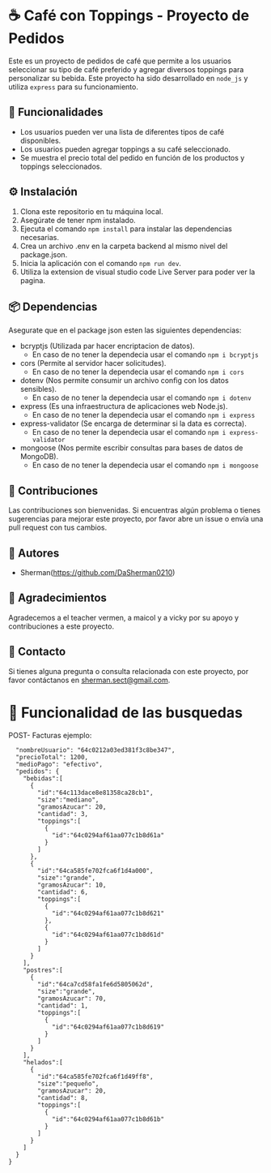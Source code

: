 # ☕ Café con Toppings - Proyecto de Pedidos

Este es un proyecto de pedidos de café que permite a los usuarios seleccionar su tipo de café preferido y agregar diversos toppings para personalizar su bebida. Este proyecto ha sido desarrollado en `node_js` y utiliza `express` para su funcionamiento.

## 🚀 Funcionalidades

- Los usuarios pueden ver una lista de diferentes tipos de café disponibles.
- Los usuarios pueden agregar toppings a su café seleccionado.
- Se muestra el precio total del pedido en función de los productos y toppings seleccionados.

## ⚙️ Instalación

1. Clona este repositorio en tu máquina local.
2. Asegúrate de tener npm instalado.
3. Ejecuta el comando `npm install` para instalar las dependencias necesarias.
4. Crea un archivo .env en la carpeta backend al mismo nivel del package.json.
5. Inicia la aplicación con el comando `npm run dev`.
6. Utiliza la extension de visual studio code Live Server para poder ver la pagina.

## 📦 Dependencias

Asegurate que en el package json esten las siguientes dependencias:

- bcryptjs (Utilizada par hacer encriptacion de datos).
  * En caso de no tener la dependecia usar el comando `npm i bcryptjs` 
- cors (Permite al servidor hacer solicitudes).
  * En caso de no tener la dependecia usar el comando `npm i cors`
- dotenv (Nos permite consumir un archivo config con los datos sensibles).
  * En caso de no tener la dependecia usar el comando `npm i dotenv`
- express (Es una infraestructura de aplicaciones web Node.js).
  * En caso de no tener la dependecia usar el comando `npm i express`
- express-validator (Se encarga de determinar si la data es correcta).
  * En caso de no tener la dependecia usar el comando `npm i express-validator`
- mongoose (Nos permite escribir consultas para bases de datos de MongoDB).
  * En caso de no tener la dependecia usar el comando `npm i mongoose`

## 🤝 Contribuciones

Las contribuciones son bienvenidas. Si encuentras algún problema o tienes sugerencias para mejorar este proyecto, por favor abre un issue o envía una pull request con tus cambios.

## 👥 Autores

- Sherman(https://github.com/DaSherman0210)

## 🙏 Agradecimientos

Agradecemos a el teacher vermen, a maicol y a vicky por su apoyo y contribuciones a este proyecto.

## 📧 Contacto

Si tienes alguna pregunta o consulta relacionada con este proyecto, por favor contáctanos en sherman.sect@gmail.com.


# 🥼 Funcionalidad de las busquedas

POST- Facturas ejemplo: 

```{
  "nombreUsuario": "64c0212a03ed381f3c8be347",
  "precioTotal": 1200,
  "medioPago": "efectivo",
  "pedidos": {
    "bebidas":[
      {
        "id":"64c113dace8e81358ca28cb1",
        "size":"mediano",
        "gramosAzucar": 20,
        "cantidad": 3,
        "toppings":[
          {
            "id":"64c0294af61aa077c1b8d61a"
          }
        ]
      },
      {
        "id":"64ca585fe702fca6f1d4a000",
        "size":"grande",
        "gramosAzucar": 10,
        "cantidad": 6,
        "toppings":[
          {
            "id":"64c0294af61aa077c1b8d621"
          },
          {
            "id":"64c0294af61aa077c1b8d61d"
          }
        ]
      }
    ],
    "postres":[
      {
        "id":"64ca7cd58fa1fe6d5805062d",
        "size":"grande",
        "gramosAzucar": 70,
        "cantidad": 1,
        "toppings":[
          {
            "id":"64c0294af61aa077c1b8d619"
          }
        ]
      }
    ],
    "helados":[
      {
        "id":"64ca585fe702fca6f1d49ff8",
        "size":"pequeño",
        "gramosAzucar": 20,
        "cantidad": 8,
        "toppings":[
          {
            "id":"64c0294af61aa077c1b8d61b"
          }
        ]
      }
    ]
  }
}
```
